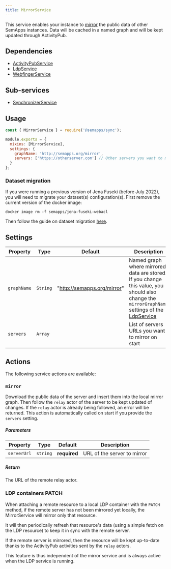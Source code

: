 ```yaml
---
title: MirrorService
---
```


This service enables your instance to [mirror](https://en.wikipedia.org/wiki/Mirror_site) the public data of other SemApps instances.
Data will be cached in a named graph and will be kept updated through ActivityPub.


## Dependencies

- [ActivityPubService](../activitypub)
- [LdpService](../ldp)
- [WebfingerService](../webfinger)


## Sub-services

- [SynchronizerService](synchronizer.md)


## Usage

```js
const { MirrorService } = require('@semapps/sync');

module.exports = {
  mixins: [MirrorService],
  settings: {
    graphName: 'http://semapps.org/mirror',
    servers: ['https://otherserver.com'] // Other servers you want to mirror
  }
};
```


### Dataset migration

If you were running a previous version of Jena Fuseki (before July 2022), you will need to migrate your dataset(s)
configuration(s). First remove the current version of the docker image:

```
docker image rm -f semapps/jena-fuseki-webacl
```

Then follow the guide on dataset migration [here](../../triplestore/migrating-datasets).


## Settings

| Property    | Type      | Default                     | Description                                                                                                                                             |
|-------------|-----------|-----------------------------|---------------------------------------------------------------------------------------------------------------------------------------------------------|
| `graphName` | `String`  | "http://semapps.org/mirror" | Named graph where mirrored data are stored. If you change this value, you should also change the `mirrorGraphName` settings of the [LdpService](../ldp) |            
| `servers`   | `Array`   |                             | List of servers URLs you want to mirror on start                                                                                                        |


## Actions

The following service actions are available:

### `mirror`

Download the public data of the server and insert them into the local mirror graph.
Then follow the `relay` actor of the server to be kept updated of changes.
If the `relay` actor is already being followed, an error will be returned.
This action is automatically called on start if you provide the `servers` setting.

##### Parameters
| Property    | Type      | Default      | Description                 |
|-------------|-----------|--------------|-----------------------------|
| `serverUrl` | `string`  | **required** | URL of the server to mirror |

##### Return
The URL of the remote relay actor.


### LDP containers PATCH

When attaching a remote resource to a local LDP container with the `PATCH` method, if the remote server has not been mirrored yet locally, the MirrorService will mirror only that resource.

It will then periodically refresh that resource's data (using a simple fetch on the LDP resource) to keep it in sync with the remote server.

If the remote server is mirrored, then the resource will be kept up-to-date thanks to the ActivityPub activities sent by the `relay` actors.

This feature is thus independent of the mirror service and is always active when the LDP service is running.
